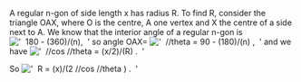 A regular n-gon of side length x has radius R. To find R, consider the
triangle OAX, where O is the centre, A one vertex and X the centre of a
side next to A. We know that the interior angle of a regular n-gon is
!['  180 - (360)/(n),  '](../dictionary/equation_images/2525.1..png) so
angle OAX=
!['  //theta = 90 - (180)/(n) ,  '](../dictionary/equation_images/2525.2..png)
and we have
!['  //cos //theta = (x/2)/(R) .  '](../dictionary/equation_images/2525.3..png)

So
!['  R = (x)/(2 //cos //theta ) .  '](../dictionary/equation_images/2525.4..png)
